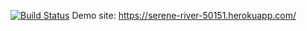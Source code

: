 [![Build Status](https://travis-ci.com/Kerem-Arikan/myDemoApp.svg?branch=main)](https://travis-ci.com/Kerem-Arikan/myDemoApp)
Demo site: https://serene-river-50151.herokuapp.com/